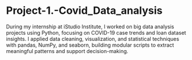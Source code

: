 # Project-1.-Covid_Data_analysis
During my internship at iStudio Institute, I worked on big data analysis projects using Python, focusing on COVID-19 case trends and loan dataset insights. I applied data cleaning, visualization, and statistical techniques with pandas, NumPy, and seaborn, building modular scripts to extract meaningful patterns and support decision-making.
